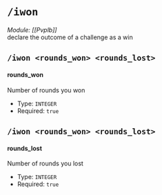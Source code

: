 # `/iwon`
*Module: [[Pvplb]]*<br>
declare the outcome of a challenge as a win
## `/iwon <rounds_won> <rounds_lost>`
#### rounds_won
Number of rounds you won
- Type: `INTEGER`
- Required: `true`
## `/iwon <rounds_won> <rounds_lost>`
#### rounds_lost
Number of rounds you lost
- Type: `INTEGER`
- Required: `true`